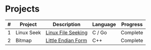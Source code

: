 # Projects

|   #   | Project          | Description                                 | Language | Progress    |
| :---: | --------------- | ------------------------------------------- | -------- | ----------- |
|   1   | Linux Seek   | [Linux File Seeking](https://github.com/Byron-Dowling/Operating-Systems/tree/main/Assignments/File%20Systems/File%20Seeking)          | C / Go      |  Complete   |
|   2   | Bitmap | [Little Endian Form](https://github.com/Byron-Dowling/Operating-Systems/tree/main/Assignments/File%20Systems/Little%20Endian%20Form)  | C++      | Complete |
